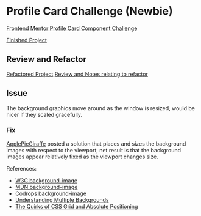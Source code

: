# Profile Card Challenge (Newbie)

[Frontend Mentor Profile Card Component Challenge](https://www.frontendmentor.io/challenges/profile-card-component-cfArpWshJ)

[Finished Project](https://janegca.github.io/fem-challenges/01-profile-card/index.html)

## Review and Refactor

[Refactored Project](https://janegca.github.io/fem-challenges/01-profile-card/index_v2.html)
[Review and Notes relating to refactor](profile-card-review.md)

## Issue

The background graphics move around as the window is resized, would be nicer if
they scaled gracefully.

### Fix

[ApplePieGiraffe](https://github.com/ApplePieGiraffe/profile-card-component)
posted a solution that places and sizes the background images with respect to
the viewport, net result is that the background images appear relatively fixed
as the viewport changes size.

References:

- [W3C background-image](https://drafts.csswg.org/css-backgrounds-3/#background-image)
- [MDN background-image](https://developer.mozilla.org/en-US/docs/Web/CSS/background-image)
- [Codrops background-image](https://tympanus.net/codrops/css_reference/background-image/)
- [Understanding Multiple Backgrounds](https://ishadeed.com/article/css-multiple-backgrounds/)
- [The Quirks of CSS Grid and Absolute Positioning](https://webdesign.tutsplus.com/tutorials/the-quirks-of-css-grid-and-absolute-positioning--cms-31437)
